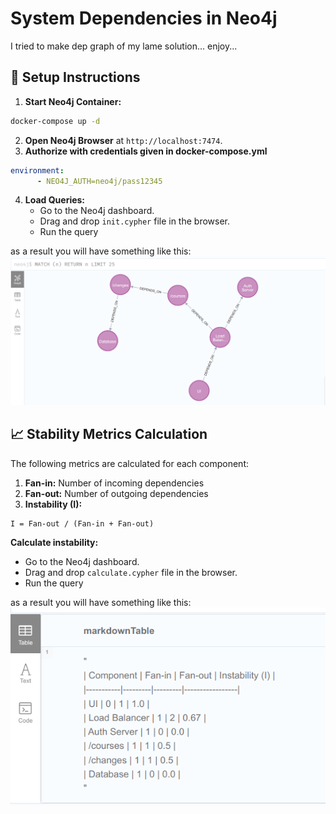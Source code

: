 # System Dependencies in Neo4j

I tried to make dep graph of my lame solution... enjoy...

## 🚀 Setup Instructions

1. **Start Neo4j Container:**
```sh
docker-compose up -d
```

2. **Open Neo4j Browser** at `http://localhost:7474`.
3. **Authorize with credentials given in docker-compose.yml**
```yaml
environment:
      - NEO4J_AUTH=neo4j/pass12345
```
4. **Load Queries:**
   - Go to the Neo4j dashboard.
   - Drag and drop `init.cypher` file in the browser.
   - Run the query

as a result you will have something like this:
![Graph Visualization](images/graph.png)

## 📈 Stability Metrics Calculation

The following metrics are calculated for each component:

1. **Fan-in:** Number of incoming dependencies
2. **Fan-out:** Number of outgoing dependencies
3. **Instability (I):**

```
I = Fan-out / (Fan-in + Fan-out)
```
**Calculate instability:**
   - Go to the Neo4j dashboard.
   - Drag and drop `calculate.cypher` file in the browser.
   - Run the query

as a result you will have something like this:
![Graph Visualization](images/table.png)
